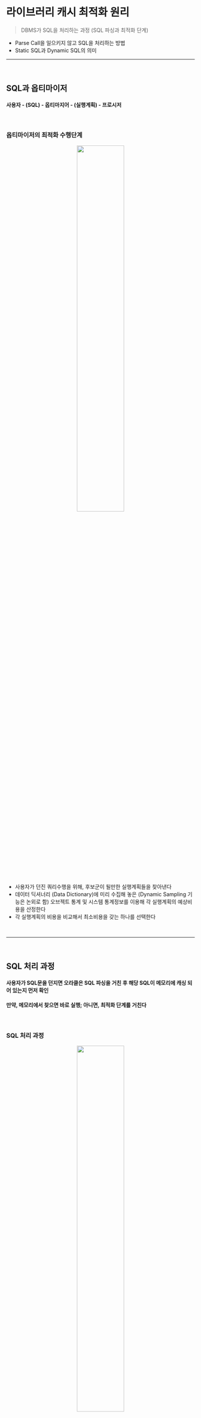 # 라이브러리 캐시 최적화 원리
> DBMS가 SQL을 처리하는 과정 (SQL 파싱과 최적화 단계)
* Parse Call을 일으키지 않고 SQL을 처리하는 방법
* Static SQL과 Dynamic SQL의 의미

<hr>
<br>

## SQL과 옵티마이저
#### 사용자 - (SQL) - 옵티마지어 - (실행계획) - 프로시저

<br>

### 옵티마이저의 최적화 수행단계

<div align="center">
  <img width="50%" src="https://github.com/PoSungKim/development_study/assets/37537227/e8101259-bb19-4e70-b47b-2efa518b7a45" />
</div>

* 사용자가 던진 쿼리수행을 위해, 후보군이 될만한 실행계획들을 찾아낸다
* 데이터 딕셔너리 (Data Dictionary)에 미리 수집해 놓은 (Dynamic Sampling 기능은 논외로 함) 오브젝트 통계 및 시스템 통계정보를 이용해 각 실행계획의 예상비용을 산정한다
* 각 실행계획의 비용을 비교해서 최소비용을 갖는 하나를 선택한다

<br>
<hr>
<br>

## SQL 처리 과정
#### 사용자가 SQL문을 던지면 오라클은 SQL 파싱을 거친 후 해당 SQL이 메모리에 캐싱 되어 있는지 먼저 확인
#### 만약, 메모리에서 찾으면 바로 실행; 아니면, 최적화 단계를 거친다

<br>

### SQL 처리 과정

<div align="center">
  <img width="50%" src="https://github.com/PoSungKim/development_study/assets/37537227/2124b7b7-ac71-42a1-a687-82eef12985fc" />
</div>

* 파싱 단계에서 SQL 커서를 메모리에서 찾아서 바로 실행단계로 넘어가는 것을 소프트 파싱 (Soft Parsing)
* 못 찾아서 (라이브러리 캐시 Miss) 최적화 및 Row-Source 생성 단계를 거치는 것을 하드 파싱 (Hard Parsing)
  * Hard 하다고 표현하는 이유는 최적화 (Optimization)이 그만큼 무거운 처리과정을 거치기 때문

<br>

### SQL 파싱
* SQL Parser
  * Syntax 체크
    * 파싱 트리 생성 (SQL 문장을 이루는 개별 구성요소를 분석하고 파싱 (Totenize)하여)
  * Semantic 체크
    * 존재하지 않거나 권한이 없는 오브젝트를 사용하거나 존재하지 않는 칼럼을 참조하거나
  * Shared Pool에 SQL 커서 캐싱여부 체크
    * 해싱 알고리즘
    * Shared Pool에 있더라도 파싱 요청한 사용자가 다르거나 옵티마지어 관련 파라미터 설정이 다르다면 새로운 SQL 커서 생성 필요

<br>

### SQL 최적화
* Optimizer
  * 시스템 통계 및 오브젝트 통계정보를 판단기준으로 삼아 다양한 액세스 경로 (Access Path)를 비교하고 그 중 가장 효율적인 실행계획을 선택해주는 DBMS의 핵심 엔진
    * Query Transformer 
      * 사용자가 던진 SQL을 그대로 둔 채 최적화하는게 아니라 우선 최적화하기 쉬운 형태로 변환을 시도한다
    * Plan Generator 
      * 하나의 쿼리를 수행하는데 있어, 후보군이 될만한 실행계획들을 생성해 내는 역할을 한다
    * Estimator
      * 쿼리 오퍼레이션 각 단계의 선택도 (Selectivity), 카디널리티 (Cardinality), 비용 (Cost)을 계산하고, 실행계획 전체에 대한 총 비용을 계산한다
      * 각 단계를 수행하는데 필요한 I/O, CPU, 메모리 사용량 등을 예측하기 위해 데이터베이스 오브젝트 (테이블, 인덱스 등) 통계정보와 하드웨어적인 시스템 성능 통계정보 (CPU 속도, Single Block Read Time, Multiblock Read Time 등)를 이용한다
* 실행계획의 어려움
  * 실행계획 경우의 수 = (액세스 경로) x (조인 방식) x (조인 순서)
  * 적응적 탐색 전략 (Adaptive Search Strategy)
  * Multiple Initial Orderings Heuristic

<br>

### Row-Source Generation 
* Row-Source Generator
  * 옵티마이저의 최적화 과정을 거치면 SQL 처리과정을 개념적으로 표현한 실행계획이 생성됨
  * 실행 가능한 코드 또는 프로시저 형태로 포맷팅하는 작업이 필요
* Row-Source
  * 레코드 집합을 반복 처리하면서 사용자가 요구한 최종 결과집합을 실제적으로 생성하는데 사용되는 제어 구조를 말함
* Hard Parsing
  * DBMS는 대부분 DB I/O작업이지만, Hard Parsing은 CPU를 많이 소비하는 작업
  * Shared Pool과 라이브러리 캐시에 대해 발생하는 래치 경합도 CPU를 많이 소비하는 작업
  * Shared Pool에서 데이터 딕셔너리 조회를 하는 것도 CPU를 많이 소비하는 작업
* 이렇게 무거운 작업이기 때문에, 한 번 얻은 SQL 실행계획 재활용 필요
  * 파싱 과정을 거친 SQL 커서를 재사용할 수 있게 캐싱해두는 공간이 라이브러리 캐시

<br>
<hr>
<br>

## 라이브러리 캐시 구조
#### 라이브러리 캐시는 Shared Pool 내에 위치하며, SQL 공유 커서 및 데이터베이스 오브젝트 (테이블, 인덱스 등)에 대한 정보를 관리한다
#### 정보의 단위를 라이브러리 캐시 오브젝트 (LCO)라고 부른다

<br>

### 라이브러리 캐시 구조
* SQL 커서
  * 하드 파싱 과정을 거쳐 메모리에 적재된 SQL과 Parse Tree, 실행계획, 그리고 그것을 실행하는데 필요한 정보를 담은 SQL Area
* 실행가능 LCO
  * SQL 커서, PL/SQL 오브젝트 등등
* 오브젝트 LCO
  * 참조하는 테이블, 인덱스, 클러스터 같은 데이터베이스 오브젝트 정보들도 동등하게 하나의 오브젝트로서 관리
* 생성 후 Drop까지 영구적인 오브젝트 정보 (Stored Object)
  * 테이블, 인덱스, 클러스터, 뷰, 트리거, 패키지, 사용자 정의 함수/프로시저
  * 생성될 때 이름을 갖는다
* 일시적인 오브젝트 정보 (Transient Object)
  * 커서, Anonymous PL/SQL
  * 전체 문자열 그대로가 이름이 된다
* 라이브러리 캐시는 데이터 딕셔너리 캐시와 함께 Shared Pool에 할당된 메모리 공간을 사용한다
  * Shared Pool은 DB 버퍼 캐시처럼 LRU 알고리즘으로 관리 (재사용 빈도가 낮은 SQL부터 없앤다)
* Shared Pool 래치
  * Shared Pool에서 특정 오브젝트 정보 혹은 SQL 커서를 위한 Free Chunk를 할당 받을 때 래치 필요

<div align="center">
  <img width="50%" src="https://github.com/PoSungKim/development_study/assets/37537227/5a79dbf1-152a-47da-9790-1bc445f967a0" />
</div>

* 오브젝트 LCO
  * emp 테이블 정보
* 실행가능 LCO
  * SQL 커서
* Parent 커서 밑에 다중 Child 커서가 연결되는 구조
  * SQL문은 동일하나, 별도의 커서가 생성되어야 할 때 생성되는 구조
* library cache 래치
  * cache buffers chains 래치처럼, 라이브러리 캐시 체인을 탐색하고 변경할 때 획득 필요
* library cache lock, library cache pin 대기이벤트
  * 버터 Lock처럼, LCO에 접근할 때는 LCO 핸들에 대한 Lock을 획득한 이후에 LCO의 실제 내용이 담긴 힙에서 정보를 읽거나 변경할 때는 Pin을 걸어야 한다
* SQL 튜닝 기법 3가지
  * 커서를 공유할 수 있는 형태로 SQL을 작성한다 (바인드 변수 사용하여 하드파싱 발생 예방)
  * 세션 커서 캐싱 기능을 통해 라이브러리 캐시에서 SQL을 찾는 비용을 줄인다
  * 애플리케이션 커서 캐싱을 이용해 Parse Call 발생량을 줄인다

<br>

### 커서 공유
* 커서란?
  * 공유 커서 (shared cursor)
    * 라이브러리 캐시에 공유돼 있는 Shared SQL Area (공유 커서)
  * 세션 커서 (session cursor)
    * 라이브러리 캐시에 공유돼 있는 커서를 실행할 때는 우선 PGA 영역에 메모리를 할당한다 
      * Private SQL Area = {Persistent Area + Runtime Area}
    * Shared SQL Area를 읽어 커서를 실행하는 데 필요한 정보들을 Private SQL Area에 담고, 공유 커서를 가리키는 포인터를 유지한다 (세션 커서)
  * 애플리케이션 커서 (application cursor)
    * PGA에 있는 커서를 핸들링하려면 클라이언트 애플리케이션에도 리소스 할당 (애플리케이션 커서)

<div align="center">
  <img width="50%" src="https://github.com/PoSungKim/development_study/assets/37537227/b429e280-b22c-4bd6-b179-932592a012f3" />
</div>

* 커서 공유
  * "커서를 공유한다"는 공유 커서를 지칭하는 것이며, 세션 커서와 어플리케이션 커서는 공유 커서를 포인팅하는 형태로 개발되어 있다

```sql
alter system flush shared_pool;

select /* cursor_test */ empno, ename, job, sal, deptno
from   emp
where  empno = 7788;

select /* cursor_test */ empno, ename, job, sal, deptno
from   emp
where  empno = 7788;

select /* cursor_test */ empno, ename, job, sal, deptno
from   emp
where  empno = 7788;

select sql_id, parse_calls, loads, executions, invalidations, decode(sign(invalidations), 1, (loads-invalidations), 0) reloads
from v$sql
where sql_text like '%cursor_test%'
and   sql_text not like 'v$sql%';

SQL_ID    PARSE_CALLS    LOADS    EXECUTIONS    INVALIDATIONS    RELOADS
73....              3        1             3                0          0

disconnect

connect brian@ora19g

select /* cursor_test */ empno, ename, job, sal, deptno
from   emp
where  empno = 7788;

SQL_ID    PARSE_CALLS    LOADS    EXECUTIONS    INVALIDATIONS    RELOADS
73....              4        1             4                0          0
``` 
* v$sql
  * parse_calls : 라이브러리 캐시에서 SQL 커서를 찾으려는 요청 횟수
  * loads : 하드파싱을 거친 SQL 실행계획을 라이브러리 캐시에 적재한 횟수
  * executions : SQL을 수행한 횟수
  * invalidations : 커서가 무효화된 횟수. 커서가 참조하고 있는 오브젝트에 중요한 변화가 일어났음을 의미함
* 결과 해설
  * loads는 1로 공유 커서가 첫 Parse할 때 하드 파싱되어서 Shared Pool에 적재되고, 해당 공유 커서를 3번 재활용
  * 첫 파싱때는 하드파싱하여, 최적화 및 Row-Source Generation 단계를 거쳐서 Execute
  * 이후 파싱때는 소프트파싱하여, 바로 Shared Pool에서 커서를 가져와서 Execute
* 기존 커서 무효화 경우
  * DDL문
    * 커서가 참조하고 있던 오브젝트에 컬럼이 추가/삭제
      * 잘못된 칼럼을 참조할 수 있기 때문
    * 인덱스 생성
    * 오브젝트 통계 새로 수집
      * 기존에 수립된 실행계획이 더 이상 최적이 아닐 수 있기 때문

```sql
BEGIN
  DBMS_STATS.GATHER_TABLE_STATS
  (
    ownname        => USER
  , tabname        => 'EMP'
  , no_invalidate  => FALSE
  );
END;

SQL_ID    PARSE_CALLS    LOADS    EXECUTIONS    INVALIDATIONS    RELOADS
73....              1        2             1                1          1
```
* 커서 식별키는 "SQL 문장 그 자체"
  * sql_id : sql_fulltext = 1 : 1
  * 즉, 작은 공백 문자열만 추가되도, 별도의 sql_id가 할당되어 별도의 커서가 생성된다

<br>

### Child 커서를 공유하지 못하는 경우
* 영구적인 오브젝트 정보 (Stored Object)는 Child 오브젝트 사용 필요 X
* 일시적인 오브젝트 정보 (Transient Object)는 Child 오브젝트 사용 필요 O
  * 전체 문자열 그대로가 LCO를 식별하는 이름 역할을 한다
  * 그래서, 전체 문자열이 동일하지만 실행계획이 다르거나 파싱 스키마가 다른 오브젝트를 참조하는 상황에 Child 커서가 필요
* SQL문 마다 1개의 Parent Cursor 그리고 1..N개의 Child Cursor 필요
  * v$sqlarea : Parent 커서
  * v$sql : Child 커서
* library cache 래치
  * child 커서가 너무 많아지면 경합 발생 가능성이 높아진다
* 하나의 SQL이 다수의 Child 커서를 가는 경우
  * SQL에서 참조하는 오브젝트명이 같지만 SQL을 실행한 사용자에 따라 다른 오브젝트를 가리킬 때
  * 참조 오브젝트가 변경돼 커서가 무효화되면 이후 그 커서를 처음 사용하려는 세션에 의해 다시 하드파싱돼야 하는데, 특정 세션이 아직 기존 커서를 사용 중(pin)일 때
  * 옵티마이저 모드를 비롯해 옵티마이저 관련 파라미터가 다를 때 (ex : rule, choose, first_rows, all_rows)
  * 입력된 바인드 값의 길이가 크게 다를 때
  * NLS 파라미터를 다르게 설정했을 때
  * SQL 트레이스를 활성화했을 때
* v$sql_shared_cursor

<br>

### Parent 커서를 공유하지 못하는 경우
* 공백 문자 또는 줄바꿈 (동일 실행계획)
```sql
SELECT * FROM CUSTOMER;
SELECT *      FROM CUSTOMER;
```
* 대소문자 구분 (동일 실행계획)
```sql
SELECT * FROM CUSTOMER;
SELECT * FROM customer;
```
* 테이블 Owner 명시 (동일 실행계획 O or X)
```sql
SELECT * FROM CUSTOMER;
SELECT * FROM HR.CUSTOMER;
```
* 주석 (Comment) (동일 실행계획 O)
```sql
SELECT * FROM CUSTOMER;
SELECT /* 주석문 */ * FROM CUSTOMER;
```
* 옵티마이저 힌트 사용 (동일 실행계획 X)
```sql
SELECT * FROM CUSTOMER;
SELECT /*+ all_rows */ * FROM CUSTOMER;
```
* 조건절 비교 값 (동일 실행계획 O or X) - 칼럼 통계 정보에 따라
```sql
SELECT * FROM CUSTOMER WHERE CUST_ID = '0000001';
SELECT * FROM CUSTOMER WHERE CUST_ID = '0000002';
```

<br>
<hr>
<br>

## 바인드 변수의 중요성
#### 커서를 많이 생성하지 않고 하나를 반복 재사용하면서 메모리 사용량과 파싱 소요 시간을 줄인다

<br>

### 바인드 변수의 중요성
* 사용자 - (sql) - 옵티마이저 - (실행계획) - 프로시저
* Literal 케이스
```sql
-- 사용자
SELECT * FROM 거래 WHERE 종목 = '삼성전자';
SELECT * FROM 거래 WHERE 종목 = '국민은행';
SELECT * FROM 거래 WHERE 종목 = '롯데쇼핑';
SELECT * FROM 거래 WHERE 종목 = '유한양행';
SELECT * FROM 거래 WHERE 종목 = '동국제강';
SELECT * FROM 거래 WHERE 종목 = '대우조선';

-- 옵티마이저, Row-Source Generator
procedure 삼성전자_거래() { ... }
procedure 국민은행_거래() { ... }
procedure 롯데쇼핑_거래() { ... }
procedure 유한양행_거래() { ... }
procedure 동국제강_거래() { ... }
procedure 대우조선_거래() { ... }
```
* 바인딩 변수 케이스
```sql
-- 사용자
SELECT * FROM 거래 WHERE 종목 = :종목;

-- 옵티마이저, Row-Source Generator
procedure 거래(종목 in varchar2) { ... }
```

<br>
<hr>
<br>

## 바인드 변수의 부작용과 해법
#### 바인드 변수를 사용하면 칼럼 히스토그램 정보를 사용하지 못한다
#### 최초 수행될 때 최적화 단계에서 옵티마이저가 생성한 실행계획을 캐시에 적재하여 재활용하게 되는데, 변수가 실제로 바인딩되는 시점은 최적화 단계가 아닌 실행 단계이기 때문에, 최적화 단계에서는 조건절 칼럼의 데이터 분포도를 활용하지 못하는 문제점을 갖는다

<br>

### 바인드 변수의 부작용과 해법
* 따라서, 바인드 변수를 사용할 때 옵티마이저는 평균 분포를 가정한 실행계획을 생성한다
  * 이 실행계획은 실행 단계에서 바인딩된 변수에 최적화된 실행계획이 아닐 수 있다는 것이 부작용
* 카디널리티 (Cardinality) = 선택도 (Selectivity) x 전체 레코드 수
  * 카디널리티 : 특정 액세스 단계를 거치고 나서 출력될 것으로 예상되는 결과 건수
  * 선택도 : 전체 데이터 중 조회 조건으로 입력된 값에 의해 선택되는 비율
* 평균분포
  * 번호  > :NO (5%)
  * 번호  < :NO (5%)
  * 번호 >= :NO (5%)
  * 번호 <= :NO (5%)
  * 번호 between :NO1 and :NO2 (0.25%)
  * 번호  > :NO1  and 번호 <= :NO2 (0.25%)
  * 번호  >= :NO1 and 번호  < :NO2 (0.25%)
  * 번호  > :NO1  and 번호  < :NO2 (0.25%)

```sql
CREATE TABLE test
AS
SELECT rownum no FROM dual CONNECT BY level <= 1000;

ANALYZE TABLE test COMPUTE STATISTICS FOR TABLE FOR ALL columns;

-- 평균분포 결과 출력
EXPLAIN PLAN FOR select * from test where no <= :no;
EXPLAIN PLAN FOR select * from test where no between :no1 and :no2;

-- 현재분포 결과 출력
EXPLAIN PLAN FOR select * from test where no <= 100;
EXPLAIN PLAN FOR select * from test where no between 500 and 600;
```

<br>

### 바인드 변수 Peeking
* SQL 첫 수행되면서 첫 하드파싱 때 들어온 바인딩 변수의 값을 보고, 해당 값의 칼럼 분포를 이용해 실행계획을 결정한다

<div align="center">
  <img width="50%" src="https://github.com/PoSungKim/development_study/assets/37537227/ec3d700e-f9d3-4c84-9bac-9eb41b7e997f" />
</div>

```sql
SELECT * FROM 아파트매물 WHERE 도시 = :CITY;
```
* 이는 또 다른 부작용으로 이어진다
  * 변수마다 선택도가 다르기 때문
  * 선택도가 높은 값이 들어오면 FULL TABLE SCAN으로 실행계획 수립
  * 선택도가 낮은 값이 들어오면 INDEX RANGE SCAN으로 실행계획 수립
* 안타깝게도 대부분의 운영 시스템에서 해당 기능을 비활성시킨 상태에서 운영한다
```sql
ALTER SYSTEM SET "_optim_peek_user_binds" = FALSE;
```

<br>

### 적응적 커서 공유 (Adaptive Cursor Sharing)
* 입력된 바인드 변수 값의 분포에 따라 다른 실행계획이 사용되도록 하는 방법
  * 선택도 (Selectivity)가 비슷한 것끼리는 같은 커서를 공유
* 패턴
  * 쿼리가 처음 수행되는 시점
    * "서울시" > 선택도가 높기 때문에, Table Full Scan 실행계획으로 1번 커서 생성
    * "제주도" > 선택도가 낮기 때문에, 인덱스를 사용하는 실행계획으로 2번 커서 생성
  * 추후에 수행되는 시점
    * "경기도" > 선택도가 높기 때문에 > 1번 커서 사용
    * "강원도" > 선택도가 낮기 때문에 > 2번 커서 사용
* 수행 통계 관련 뷰
  * v$sql_cs_statistics
  * v$sql_cs_histogram
  * v$sql_cs_selectivity
* bind_sensitive, bind_aware 칼럼 
  * bind_sensitive 칼럼 > 별도의 히스토그램 및 수행 통계
  * bind_aware 칼럼 > 별도의 커서
* bind_aware 모드로 바로 변경되지는 않는다
  * "제주도" > "서울시"의 실행계획 그대로 실행 (Table Full Scan) > 수행결과 (일량)이 기대보다 더 많은 것으로 판단 > 새로운 커서 생성
  * 스스로 학습하는 옵티마이저 (Self-Learning Optimizer) 개념이 도입되었지만, "일단 실행 보고 안 좋으면 바꾼다"는 식으로 발동이 된다

<br>

### 입력 값에 따라 SQL 분리
* 조건절 칼럼의 데이터 분포가 균일하지 않은 상황에서 바인드 볒수 사용에 따른 부작용을 피하는 방법
  * `UNION ALL`로 SQL 분리
 
```sql
SELECT /*+ FULL(a) */ *
FROM   아파트매물 a
WHERE  :CITY IN ('서울시', '경기도')
  AND  도시 = :CITY

UNION ALL

SELECT /*+ INDEX(a IDX01) */ *
FROM   아파트매물 a
WHERE  :CITY NOT IN ('서울시', '경기도')
  AND  도시 = :CITY
```

* 다만, 지나친 `UNION ALL` 사용은 라이브러리 캐시의 효율성을 감소시킨다
  * 10개의 SQL문이 `UNION ALL`로 결합 (Concatenate)되면, 그만큼 SQL 1개 각각에 대한 최적화를 진행하고, 그 결과들이 Shared Pool 공간을 차지하게 된다
  * Parse 단계는 항상 거쳐야 하는데, 그때마다 그만큼 긴 SQL문의 Syntax 및 Semantic 체크를 반복적으로 수행해야 한다
  * Parse-Execute-Fetch 과정의 Parse 단계에서 CPU Time을 다 가져가는 상황이 발생한다

```sql
SELECT /*+ full(emp) */ FROM emp
WHERE  :deptno = '30'
  AND  deptno = :deptno

UNION ALL

SELECT /*+ index(emp emp_deptno_idx) */ * FROM emp
WHERE  :deptno <> '30'
  AND  deptno = :deptno
```

```sql
IF :CITY IN ('서울시', '경기도') THEN
  select /*+ FULL(a) */ *
  from   아파트매물 a
  where  도시 = :CITY
ELSE
  select /*+ INDEX(a IDX01) */ *
  from   아파트매물 a
  where  도시 = :CITY
END IF;
```

<br>

### 예외적으로, Literal 상수값 사용
* 조건절 칼럼의 값 종류 (Distinct Value)가 소수일 때는 바인드 변수보다 오히려 Literal 상수를 사용하는 게 나을 수 있다
  * 하드파싱 부하가 미미하고, 옵티마이저가 더 나은 선택을 할 가능성이 높아진다
* 부동호나 BETWEEN 같은 검색조건일 때도 Literal 상수를 사용하는 것이 나을 수 있다
  * 배치 프로그램 혹은 정보계 시스템에서 수행되는 SQL은 대부분 Long Running 쿼리임으로, 파싱 소요시간이 쿼리 총소요시간에서 차지하는 비중이 낮다 

<br>
<hr>
<br>

## 세션 커서 캐싱
#### 

<br>

### 세션 커서 캐싱
* SQL 구문을 분석해서 해시 값을 계산하고, Library Cache 래치를 획득한 후 라이브러리 캐시에서 커서를 탐색하는 과정 자체도 부담
  * SQL 동시 수행이 많으면 경합까지 발생 > 시스템 부하
* Shared Pool에 위치한 공유 커서 (Shared Cursor)를 실행하려고 PGA로 인스턴스화한 것이 세션 커서 (Session Cursor)
  * 쿼리 수행 후 > 세션 커서에게 할당된 메모리 해제 + 공유 커서를 가리키는 포인터 해제
  * 즉, 동일한 SQL문 재수행 > 재탐색 과정을 거치게 된다
* 세션 커서 캐싱 (Session Cursor Caching) 기능 제공
  * 세션 커서를 세션 커서 캐시(Session Cursor Cache)에 저장 가능
  * 기능을 활성화하면, 커서를 닫을 때, Parse Call 횟수가 3보다 크거나 같으면 Session Cursor Cache로 저장 (SQL문과 공유 커서를 가리키는 포인터)
  * 커서는 닫혀 있지만, 포인터를 통해 더 빨리 탐색한 후에 커서를 오픈한다
* Parse Call 발생 > 세션 커서 탐색
  * 없으면, 라이브러리 캐시 탐색 > 공유 커서
  * 있으면, 세션 커서 캐시 > 공유 커서
    * 탐색을 위한 래치는 회피
    * 다만, 찾은 커서에 Pin 설정 및 해제하는 과정은 필요
* v$sql
  * users_opening
    * 공유 커서를 참조하고 있는 세션 커서의 수
  * users_executing
    * 해당 SQL을 현재 실행 중인, 즉 커서가 열려있는 세션 커서의 수

```sql
alter session set session_cached_cursors = 10;
alter system flush shared_pool;
select * from emp where empno = 7788;

PARSE_CALLS    USERS_OPENING    USERS_EXECUTING
          1                0                  0

select * from emp where empno = 7788;

PARSE_CALLS    USERS_OPENING    USERS_EXECUTING
          2                0                  0

select * from emp where empno = 7788;

PARSE_CALLS    USERS_OPENING    USERS_EXECUTING
          3                1                  0
```
* Softer Soft Parse 가능
  * Hard Parse : 최적화 수행
  * Soft Parse : 라이브러리 캐시에 있는 공유 커서를 탐색 후 사용
  * Softer Soft Parse : 세션 커서 캐시에 위치한 세션 커서를 통해 공유 커서에 바로 도달하여 사용

<br>
<hr>
<br>

## 애플리케이션 커서 캐싱
#### 세션 커서 캐시에 있는 SQL을 수행하더라도 공유 커서 힙을 Pin하고 실행에 필요한 메모리 공간을 PGA에 할당하는 등의 작업은 반복된다
#### 이 과정마저 생략하고 빠르게 SQL을 수행하는 방법이 애플리케이션 커서 캐싱 (Application Cursor Caching)
#### 공유 커서를 Pin한 채 반복 수행하므로 Parse Call이 최초 한번만 발생하고 이후로는 발생하지 않는다

<br>

### 바인드 변수를 사용하지 않을 때
* 바인드 변수를 사용하지 않았기 때문에 매번 하드 파싱을 반복 수행한다
```java
public class ParseCall throws Exception {
    PreparedStatement stmt;
    ResultSet rs;

    for (int i = 1; i <= count; i++) {
        stmt = conn.prepareStatement(
            "SELECT /* no_binding */ " + i + "," + i + ",'test', a.* " +
            "FROM   emp a WHERE a.ename LIKE 'W%'");
        rs = stmt.executeQuery();

        rs.close();
        stmt.close();
    }
}
```

<br>

### 바인드 변수를 사용하지만, 커서를 캐싱하지 않을 때
* 바인드 변수를 사용했지만, 애플리케이션 커서 캐싱 기법을 사용하지 않았기 때문에 매번 하드 파싱을 반복 수행한다
```java
public static void NoCaching (Connection conn, int count) throws Exception {
    PreparedStatement stmt;
    ResultSet rs;

    for (int i = 1; i <= count; i++) {
        stmt = conn.prepareStatement(
            "SELECT /* no_caching */ ?,?,?,a.* " + 
            "FROM   emp a WHERE a.ename LIKE 'W%'");
        stmt.setInt(1, i);
        stmt.setInt(2, i);
        stmt.setString(3, "test");
        rs=stmt.executeQuery();
   
        rs.close();
        stmt.close();
    }
}
```

<br>

### 커서를 닫지 않고 재사용할 때
* 재사용하기 때문에 Parse Call이 한 번만 수행된다
  * PreparedStatement를 루프문 바깥에 선언하고 루프 내에서 반복 사용하다가 루프를 빠져 나왔을 때 닫는다.
  * PreparedStatement 객체가 `애플리케이션 커서` 역할을 수행한다

```java
public static void CursorHolding (Connection conn, int count) throws Exception {
    // PreparedStatement를 루프물 바깥에 선언
    PreparedStatement stmt = conn.prepareStatement("SELECT /* no_caching */ ?,?,?,a.* " + 
                                                    "FROM   emp a WHERE a.ename LIKE 'W%'");
    ResultSet rs;

    for (int i = 1; i <= count; i++) {

        stmt.setInt(1, i);
        stmt.setInt(2, i);
        stmt.setString(3, "test");
        rs=stmt.executeQuery();
   
        rs.close();
    }
    // 루프를 빠져 나왔을 때 커서를 닫는다.
    stmt.close();
}
```

<br>

### 묵시성 캐싱 기능을 사용할 때 
* PreparedStatement를 루프문 내부에 선언하되, 묵시적 캐싱 기능을 활성화시킨다
```java
public static void CursorCaching (Connection conn, int count) throws Exception {
    ((OracleConnection) conn).setStatementCacheSize(1);
    ((OracleConnection) conn).setImplicitCachingEnabled(true);

    for (int i = 1; i <= count; i++) {
        PreparedStatement stmt = conn.prepareStatement(
                "SELECT /* no_caching */ ?,?,?,a.* " + 
                "FROM   emp a WHERE a.ename LIKE 'W%'");
        stmt.setInt(1, i);
        stmt.setInt(2, i);
        stmt.setString(3, "test");
        ResultSet rs=stmt.executeQuery();
   
        rs.close();
        stmt.close();
    }
}
```

<br>

### PL/SQL
* PL/SQL에서는 위와 같은 옵션을 별도로 적용하지 않더라도 자동적으로 커서를 캐싱한다

<br>
<hr>
<br>

## Static vs Dynamic SQL
#### 

<br>

### Static SQL
* Static SQL : String형 변수에 담지 않고 코드 사이에 직접 기술한 SQL문 (Embedded SQL)
  * Static SQL은 런타임 시에 절대 변하지 않으므로 PreCompile 단계에서 구문 분석, 유효 오브젝트 여부, 오브젝트 엑세스 권한 등을 체크하는 것이 가능하다
```c
int main()
{
    printf("사번을 입력하십시오 : ");
    scanf("%d", &empno);
    EXEC SQL WHENEVER NOT FOUND GOTO notfound;
    EXEC SQL SELECT ENAME INTO :ename
             FROM EMP
             WHERE EMPNO = :empno;
    printf("사원명 : %s.\n", ename);
notfound :
    printf("%d는 존재하지 않는 사번입니다. \n", empno);
}
```
* PowerBuilder, PL/SQL, Pro*C, SQLJ 정도만 Static (Embedded) SQL을 지원한다

<br>

### Dynamic SQL
* Dynamic SQL : String형 변수에 담아서 기술하는 SQL문
  * 조건에 따라 SQL문을 동적으로 변경 가능
  * 런타임 시에 사용자로부터 SQL문의 일부 또는 전부를 입력 받아서 실행 가능
  * 따라서, Precompile 단계에서 Syntax, Semantics 체크 불가능

```c
int main()
{
    char select_stmt[50] = "SELECT ENAME FROM EMP WHERE EMPNO = :empno";
    // scanf("%c", &select_stmt); --> 동적으로 SQL문 입력 가능

    EXEC SQL PREPARE sql_stmt FROM :select_stmt;

    EXEC SQL DECLARE emp_cursor CURSOR FOR sql_stmt;

    EXEC SQL OPEN emp_cursor USING :empno;

    EXEC SQL FETCH emp_cursor INTO :ename;

    EXEC SQL CLOSE emp_cursor;

    printf("사원명 : %s\n", ename);
}
```
* Java는 Dynamic SQL 사용
```java
PreparedStatement stmt;
ResultSet rs;
StringBuffer SQLStmt = new StringBuffer();
SQLStmt.append("SELECT ENAME, SAL FROM EMP ");
SQLStmt.append("WHERE EMPNO = ?");

stmt = conn.prepareStatement(SQLStmt.toString());
stmt.setLong(1, txtEmpno.value);
rs = stmt.executeQuery();

// do anything

rs.close();
stmt.close();
```
* Toad, Orange, SQL*Plus와 같은 Ad-hoc 쿼리 툴에서 작성하는 SQL도 모두 Dynamic SQL이다
  * 컴파일 단계에서 SQL이 확정된 것이 아니라, 사용자가 던지는 SQL을 런타임 시에 받아서 그대로 DBMS에 던지는 역할만 수행하기 때문

<br>

### 문제의 본질은 바인드 변수 사용 여부
* 데이터베이스의 입장에서는 Static이든 Dynamic이든 차이가 없다
  * PL/SQL, Pro*C 등에서 Static SQL일 때만 애플리케이션 커서 캐싱 기능을 사용 가능
* 애플리케이션 커서 캐싱 기능을 사용하는 것이 아니라면, 라이브러리 캐시 효율을 논할 때 Static/Dynamic을 논하는 것이 아니라, 바인딩 변수 사용 여부를 논해야 한다

<br>
<hr>
<br>

## Dynamic SQL 사용 기준
#### 

<br>

### Dynamic SQL 사용에 관한 기본 원칙

<br>

### 기본 원칙이 잘 지켜지지 않는 첫 번째 이유, 선택적 검색 조건

<br>
<hr>
<br>
